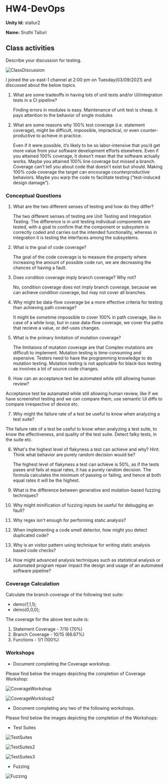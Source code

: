 # HW4-DevOps

**Unity Id:** stallur2

**Name:** Sruthi Talluri 

## Class activities

Describe your discussion for testing.


![ClassDiscussion](https://media.github.ncsu.edu/user/16063/files/ae361480-933d-11eb-9a2a-8856c290a82d)

I joined the us-east-1 channel at 2:00 pm on Tuesday(03/09/2021) and discussed about the below topics.

1. What are some tradeoffs in having lots of unit tests and/or UI/integration tests in a CI pipeline?

   Finding errors in modules is easy. Maintenance of unit test is cheap. It pays attention to the behavior of single modules

2. What are some reasons why 100% test coverage (i.e. statement coverage), might be difficult, impossible, impractical, or even counter-productive to achieve in practice.

   Even if it were possible, it’s likely to be so labor-intensive that you’d get more value from your software development efforts elsewhere. Even if you attained 100% coverage, it doesn’t mean that the software actually works. Maybe you attained 100% line coverage but missed a branch. Coverage can’t tell you about code that doesn’t exist but should. Making 100% code coverage the target can encourage counterproductive behaviors. Maybe you warp the code to facilitate testing (“test-induced design damage”). 

### Conceptual Questions

1. What are the two different senses of testing and how do they differ?

   The two different senses of testing are Unit Testing and Integration Testing. The difference is in unit testing individual components are tested, with a goal to confirm that the component or subsystem is correctly coded and carries out the intended functionality, whereas in integration it is testing the interfaces among the subsystems. 

2. What is the goal of code coverage?

   The goal of the code coverage is to measure the property where increasing the amount of possible code run, we are decreasing the chances of having a fault. 

3. Does condition coverage imply branch coverage? Why not?

   No, condition coverage does not imply branch coverage, because we can achieve condition coverage, but may not cover all branches. 

4. Why might be data-flow coverage be a more effective criteria for testing than achieving path coverage?

   It might be sometime impossible to cover 100% in path coverage, like in case of a while loop, but in case data-flow coverage, we cover tha paths that recieve a value, or def-uses changes. 

5. What is the primary limitation of mutation coverage?

   The limitaions of mutation coverage are that Complex mutations are difficult to implement. Mutation testing is time-consuming and expensive. Testers need to have the programming knowledge to do mutation testing. Mutation testing is not applicable for black-box testing as involves a lot of source code changes.   

6. How can an acceptance test be automated while still allowing human review?

  Acceptance test be autamated while still allowing human review, like if we have screenshot testing and we can compare them, use semantic UI diffs to compare irrespective of device etc. 

7. Why might the failure rate of a test be useful to know when analyzing a test suite?

  The failure rate of a test be useful to know when analyzing a test suite, to know the effectiveness, and quality of the test suite. Detect falky tests, in the suite etc. 

8. What's the highest level of flakyness a test can achieve and why? Hint: Think what behavior are purely random decision would be?

   The highest level of flakyness a test can achieve is 50%, as if the tests pases and fails at equal rates, it has a purely random decision. The formula calculates the minimum of passing or failing, and hence at both equal rates it will be the highest. 

9. What is the difference between generative and mutation-based fuzzing techniques?

   

10. Why might minification of fuzzing inputs be useful for debugging an fault?

11. Why regex isn't enough for performing static analysis?

12. When implementing a code smell detector, how might you detect duplicated code?

13. Why is an visitor pattern using technique for writing static analysis based code checks?

14. How might advanced analysis techniques such as statistical analysis or automated program repair impact the design and usage of an automated software pipeline?


### Coverage Calculation 

Calculate the branch coverage of the following test suite:
   - demo(1,1,1);
   - demo(0,0,0);

The coverage for the above test suite is: 

1. Statement Coverage - 7/10 (70%)
2. Branch Coverage - 10/15 (66.67%)
3. Functions - 1/1 (100%)


### Workshops

* Document completing the Coverage workshop.

Please find below the images depicting the completion of Coverage Workshop: 

![CoverageWorkshop](https://media.github.ncsu.edu/user/16063/files/aeceab00-933d-11eb-939c-a13cd413dee4)

![CoverageWorkshop2](https://media.github.ncsu.edu/user/16063/files/b42bf580-933d-11eb-9a26-f7a131ba4a76)

* Document completing any two of the following workshops. 

Please find below the images depicting the completion of the Workshops: 
   - Test Suites

   ![TestSuites](https://media.github.ncsu.edu/user/16063/files/b55d2280-933d-11eb-9644-a5e44aacb96a)

   ![TestSuites2](https://media.github.ncsu.edu/user/16063/files/b5f5b900-933d-11eb-8342-783301a9df88)

   ![TestSuites3](https://media.github.ncsu.edu/user/16063/files/b68e4f80-933d-11eb-9407-a2fbf7820147)   

   - Fuzzing

   ![Fuzzing](https://media.github.ncsu.edu/user/16063/files/b7bf7c80-933d-11eb-88a3-8d1dee6b6ee4)



